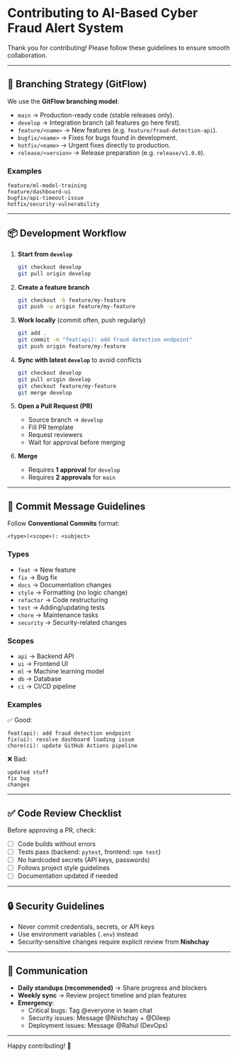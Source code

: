 # Contributing to AI-Based Cyber Fraud Alert System

Thank you for contributing! Please follow these guidelines to ensure smooth collaboration.

---

## 🔀 Branching Strategy (GitFlow)

We use the **GitFlow branching model**:

- `main` → Production-ready code (stable releases only).
- `develop` → Integration branch (all features go here first).
- `feature/<name>` → New features (e.g. `feature/fraud-detection-api`).
- `bugfix/<name>` → Fixes for bugs found in development.
- `hotfix/<name>` → Urgent fixes directly to production.
- `release/<version>` → Release preparation (e.g. `release/v1.0.0`).

### Examples
```
feature/ml-model-training
feature/dashboard-ui
bugfix/api-timeout-issue
hotfix/security-vulnerability
```

---

## 📦 Development Workflow

1. **Start from `develop`**
   ```bash
   git checkout develop
   git pull origin develop
   ```

2. **Create a feature branch**
   ```bash
   git checkout -b feature/my-feature
   git push -u origin feature/my-feature
   ```

3. **Work locally** (commit often, push regularly)
   ```bash
   git add .
   git commit -m "feat(api): add fraud detection endpoint"
   git push origin feature/my-feature
   ```

4. **Sync with latest `develop`** to avoid conflicts
   ```bash
   git checkout develop
   git pull origin develop
   git checkout feature/my-feature
   git merge develop
   ```

5. **Open a Pull Request (PR)**
   - Source branch → `develop`
   - Fill PR template
   - Request reviewers
   - Wait for approval before merging

6. **Merge**  
   - Requires **1 approval** for `develop`  
   - Requires **2 approvals** for `main`

---

## 📝 Commit Message Guidelines

Follow **Conventional Commits** format:

```
<type>(<scope>): <subject>
```

### Types
- `feat` → New feature
- `fix` → Bug fix
- `docs` → Documentation changes
- `style` → Formatting (no logic change)
- `refactor` → Code restructuring
- `test` → Adding/updating tests
- `chore` → Maintenance tasks
- `security` → Security-related changes

### Scopes
- `api` → Backend API
- `ui` → Frontend UI
- `ml` → Machine learning model
- `db` → Database
- `ci` → CI/CD pipeline

### Examples
✅ Good:
```
feat(api): add fraud detection endpoint
fix(ui): resolve dashboard loading issue
chore(ci): update GitHub Actions pipeline
```

❌ Bad:
```
updated stuff
fix bug
changes
```

---

## ✅ Code Review Checklist

Before approving a PR, check:
- [ ] Code builds without errors
- [ ] Tests pass (backend: `pytest`, frontend: `npm test`)
- [ ] No hardcoded secrets (API keys, passwords)
- [ ] Follows project style guidelines
- [ ] Documentation updated if needed

---

## 🔒 Security Guidelines

- Never commit credentials, secrets, or API keys
- Use environment variables (`.env`) instead
- Security-sensitive changes require explicit review from **Nishchay**

---

## 👥 Communication

- **Daily standups (recommended)** → Share progress and blockers
- **Weekly sync** → Review project timeline and plan features
- **Emergency**:
  - Critical bugs: Tag @everyone in team chat
  - Security issues: Message @Nishchay + @Dileep
  - Deployment issues: Message @Rahul (DevOps)

---

Happy contributing! 🚀
